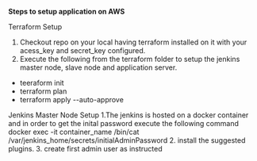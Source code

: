 **Steps to setup application on AWS**

Terraform Setup
1. Checkout repo on your local having terraform installed on it with your acess_key and secret_key configured. 
2. Execute the following from the terraform folder to setup the jenkins master node, slave node and application server.
- teeraform init
- terraform plan
- terraform apply --auto-approve

Jenkins Master Node Setup
1.The jenkins is hosted on a docker container and in order to get the inital password execute the following command
docker exec -it container_name /bin/cat /var/jenkins_home/secrets/initialAdminPassword
2. install the suggested plugins.
3. create first admin user as instructed


